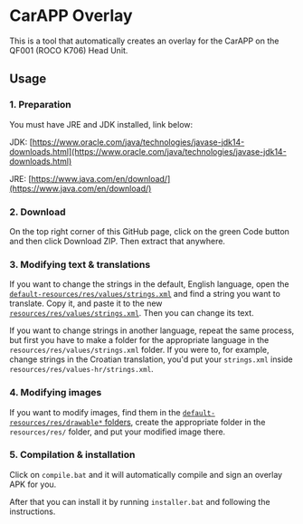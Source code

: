 # CarAPP Overlay

This is a tool that automatically creates an overlay for the CarAPP on the QF001 (ROCO K706) Head Unit.

## Usage

### 1. Preparation
You must have JRE and JDK installed, link below:

JDK: [https://www.oracle.com/java/technologies/javase-jdk14-downloads.html](https://www.oracle.com/java/technologies/javase-jdk14-downloads.html)

JRE: [https://www.java.com/en/download/](https://www.java.com/en/download/)

### 2. Download
On the top right corner of this GitHub page, click on the green Code button and then click Download ZIP. Then extract that anywhere.

### 3. Modifying text & translations
If you want to change the strings in the default, English language, open the [`default-resources/res/values/strings.xml`](https://github.com/patriksh/QF001CarAppOverlay/blob/master/default-resources/res/values/strings.xml) and find a string you want to translate.
Copy it, and paste it to the new [`resources/res/values/strings.xml`](https://github.com/patriksh/QF001CarAppOverlay/blob/master/resources/res/values/strings.xml).
Then you can change its text.

If you want to change strings in another language, repeat the same process, but first you have to make a folder for the appropriate language in the `resources/res/values/strings.xml` folder.
If you were to, for example, change strings in the Croatian translation, you'd put your `strings.xml` inside `resources/res/values-hr/strings.xml`.

### 4. Modifying images
If you want to modify images, find them in the [`default-resources/res/drawable*` folders](https://github.com/patriksh/QF001CarAppOverlay/blob/master/default-resources/res/values/strings.xml), create the appropriate folder in the `resources/res/` folder, and put your modified image there.

### 5. Compilation & installation
Click on `compile.bat` and it will automatically compile and sign an overlay APK for you.

After that you can install it by running `installer.bat` and following the instructions.
